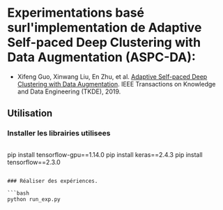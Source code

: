 # Experimentations basé surl'implementation de Adaptive Self-paced Deep Clustering with Data Augmentation (ASPC-DA):


* Xifeng Guo, Xinwang Liu, En Zhu, et al. [Adaptive Self-paced Deep Clustering with Data Augmentation](https://xifengguo.github.io/papers/TKDE19-ASPC-DA.pdf). 
IEEE Transactions on Knowledge and Data Engineering (TKDE), 2019.



## Utilisation

### Installer les librairies utilisees 
```

```
pip install tensorflow-gpu==1.14.0
pip install keras==2.4.3
pip install tensorflow==2.3.0 
```

### Réaliser des expériences.    

```bash
python run_exp.py
```